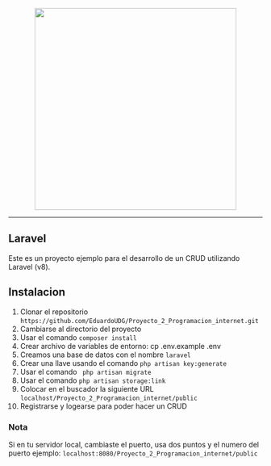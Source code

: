<p align="center"><a href="https://laravel.com" target="_blank"><img src="https://raw.githubusercontent.com/laravel/art/master/logo-lockup/5%20SVG/2%20CMYK/1%20Full%20Color/laravel-logolockup-cmyk-red.svg" width="400"></a></p>

---
## Laravel

Este es un proyecto ejemplo para el desarrollo de un CRUD utilizando Laravel (v8).

## Instalacion

1. Clonar el repositorio `https://github.com/EduardoUDG/Proyecto_2_Programacion_internet.git`
2. Cambiarse al directorio del proyecto
3. Usar el comando `composer install`
4. Crear archivo de variables de entorno: cp .env.example .env
5. Creamos una base de datos con el nombre `laravel`
6. Crear una llave usando el comando `php artisan key:generate`
7. Usar el comando ` php artisan migrate`
8. Usar el comando `php artisan storage:link`
9. Colocar en el buscador la siguiente URL `localhost/Proyecto_2_Programacion_internet/public`
10. Registrarse y logearse para poder hacer un CRUD

### Nota

Si en tu servidor local, cambiaste el puerto, usa dos puntos y el numero del puerto
ejemplo:
`localhost:8080/Proyecto_2_Programacion_internet/public`
